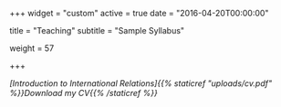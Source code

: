 +++
widget = "custom"
active = true
date = "2016-04-20T00:00:00"


title = "Teaching"
subtitle = "Sample Syllabus"



weight = 57

+++

_[Introduction to International Relations]{{% staticref "uploads/cv.pdf" %}}Download my CV{{% /staticref %}}_




